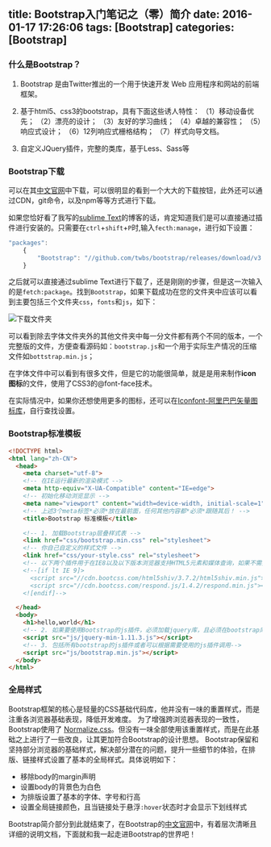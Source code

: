 title: Bootstrap入门笔记之（零）简介
date: 2016-01-17 17:26:06
tags: [Bootstrap]
categories: [Bootstrap]
---

### 什么是Bootstrap？

1. Bootstrap 是由Twitter推出的一个用于快速开发 Web 应用程序和网站的前端框架。
2. 基于html5、css3的bootstrap，具有下面这些诱人特性：
（1）移动设备优先；
（2）漂亮的设计；
（3）友好的学习曲线；
（4）卓越的兼容性；
（5）响应式设计；
（6）12列响应式栅格结构；
（7）样式向导文档。

3.  自定义JQuery插件，完整的类库，基于Less、Sass等

### Bootstrap下载

可以在其[中文官网](//v3.bootcss.com/getting-started/#download)中下载，可以很明显的看到一个大大的下载按钮，此外还可以通过CDN，git命令，以及npm等等方式进行下载。

如果您恰好看了我写的[sublime Text](//guowenfh.github.io/2015/12/26/SublimeText/)的博客的话，肯定知道我们是可以直接通过插件进行安装的。只需要在`ctrl`+`shift`+`P`时,输入`fecth:manage`，进行如下设置：

```javascript
"packages":
    {
        "Bootstrap": "//github.com/twbs/bootstrap/releases/download/v3.3.6/bootstrap-3.3.6-dist.zip"
    }
```
之后就可以直接通过sublime Text进行下载了，还是刚刚的步骤，但是这一次输入的是`fetch:package`。找到`Bootstrap`，如果下载成功在您的文件夹中应该可以看到主要包括三个文件夹`css`，`fonts`和`js`，如下：

![下载文件夹](//ws1.sinaimg.cn/large/82d12951gy1fewhun5wsfj20fk0b90tc.jpg)

可以看到除去字体文件夹外的其他文件夹中每一分文件都有两个不同的版本，一个完整版的文件，方便查看源码如：`bootstrap.js`和一个用于实际生产情况的压缩文件如`bottstrap.min.js`；

在字体文件中可以看到有很多文件，但是它的功能很简单，就是是用来制作**icon图标**的文件，使用了CSS3的@font-face技术。

在实际情况中，如果你还想使用更多的图标，还可以在[Iconfont-阿里巴巴矢量图标库](http://www.iconfont.cn/)，自行查找设置。

### Bootstrap标准模板

```html
<!DOCTYPE html>
<html lang="zh-CN">
  <head>
    <meta charset="utf-8">
    <!-- 在IE运行最新的渲染模式 -->
    <meta http-equiv="X-UA-Compatible" content="IE=edge">
    <!-- 初始化移动浏览显示 -->
    <meta name="viewport" content="width=device-width, initial-scale=1">
    <!-- 上述3个meta标签*必须*放在最前面，任何其他内容都*必须*跟随其后！ -->
    <title>Bootstrap 标准模板</title>

    <!-- 1. 加载Bootstrap层叠样式表 -->
    <link href="css/bootstrap.min.css" rel="stylesheet">
    <!-- 你自己自定义的样式文件 -->
    <link href="css/your-style.css" rel="stylesheet">
    <!-- 以下两个插件用于在IE8以及以下版本浏览器支持HTML5元素和媒体查询，如果不需要用可以移除 -->
    <!--[if lt IE 9]>
      <script src="//cdn.bootcss.com/html5shiv/3.7.2/html5shiv.min.js"></script>
      <script src="//cdn.bootcss.com/respond.js/1.4.2/respond.min.js"></script>
    <![endif]-->

  </head>
  <body>
    <h1>hello,world</h1>
    <!-- 2. 如果要使用Bootstrap的js插件，必须加载jquery库，且必须在bootstrap库之前 -->
    <script src="js/jquery-min-1.11.3.js"></script>
    <!-- 3. 包括所有bootstrap的js插件或者可以根据需要使用的js插件调用-->
    <script src="js/bootstrap.min.js"></script>
  </body>
</html>
```

### 全局样式
Bootstrap框架的核心是轻量的CSS基础代码库，他并没有一味的重置样式，而是注重各浏览器基础表现，降低开发难度。
为了增强跨浏览器表现的一致性，Bootstrap使用了 [Normalize.css](http://necolas.github.io/normalize.css/)。但没有一味全部使用该重置样式，而是在此基础之上进行了一些改良，让其更加符合Bootstrap的设计思想。
Bootstrap保留和坚持部分浏览器的基础样式，解决部分潜在的问题，提升一些细节的体验，在排版、链接样式设置了基本的全局样式。具体说明如下：

- 移除body的margin声明
- 设置body的背景色为白色
- 为排版设置了基本的字体、字号和行高
- 设置全局链接颜色，且当链接处于悬浮`:hover`状态时才会显示下划线样式


Bootstrap简介部分到此就结束了，在Bootstrap的[中文官网](//v3.bootcss.com/)中，有着层次清晰且详细的说明文档，下面就和我一起走进Bootstrap的世界吧！

